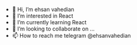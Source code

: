 - 👋 Hi, I’m ehsan vahedian
- 👀 I’m interested in React
- 🌱 I’m currently learning React
- 💞️ I’m looking to collaborate on ...
- 📫 How to reach me telegram @ehsanvahedian

<!---
ehsanvahedian/ehsanvahedian is a ✨ special ✨ repository because its `README.md` (this file) appears on your GitHub profile.
You can click the Preview link to take a look at your changes.
--->
